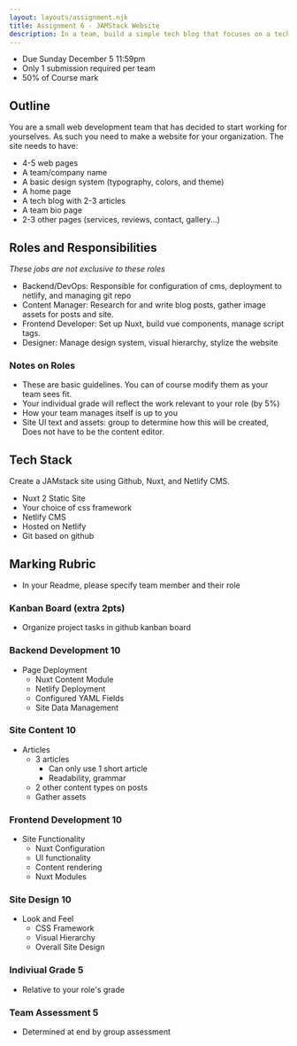 ```yaml
---
layout: layouts/assignment.njk
title: Assignment 6 - JAMStack Website
description: In a team, build a simple tech blog that focuses on a technology/theory in web development. Each team member will have a well defined role in this project (backend, content manager, frontend developer, designer).
---
```

- Due Sunday December 5 11:59pm
- Only 1 submission required per team
- 50% of Course mark

## Outline
You are a small web development team that has decided to start working for yourselves. As such you need to make a website for your organization. The site needs to have:
- 4-5 web pages
- A team/company name
- A basic design system (typography, colors, and theme)
- A home page
- A tech blog with 2-3 articles
- A team bio page
- 2-3 other pages (services, reviews, contact, gallery...) 

## Roles and Responsibilities
_These jobs are not exclusive to these roles_
- Backend/DevOps: Responsible for configuration of cms, deployment to netlify, and managing git repo
- Content Manager: Research for and write blog posts, gather image assets for posts and site.
- Frontend Developer: Set up Nuxt, build vue components, manage script tags.
- Designer: Manage design system, visual hierarchy, stylize the website

### Notes on Roles
- These are basic guidelines. You can of course modify them as your team sees fit.
- Your individual grade will reflect the work relevant to your role (by 5%)
- How your team manages itself is up to you
- Site UI text and assets: group to determine how this will be created, Does not have to be the content editor.

## Tech Stack
Create a JAMstack site using Github, Nuxt, and Netlify CMS.
- Nuxt 2 Static Site
- Your choice of css framework
- Netlify CMS
- Hosted on Netlify
- Git based on github
 
## Marking Rubric
- In your Readme, please specify team member and their role

### Kanban Board (extra 2pts)
- Organize project tasks in github kanban board

### Backend Development 10
- Page Deployment
  - Nuxt Content Module
  - Netlify Deployment
  - Configured YAML Fields
  - Site Data Management

### Site Content 10
- Articles
  - 3 articles
    - Can only use 1 short article
    - Readability, grammar
  - 2 other content types on posts
  - Gather assets

### Frontend Development 10
- Site Functionality
  - Nuxt Configuration
  - UI functionality
  - Content rendering
  - Nuxt Modules

### Site Design 10
- Look and Feel
  - CSS Framework
  - Visual Hierarchy
  - Overall Site Design

### Indiviual Grade 5
- Relative to your role's grade

### Team Assessment 5
- Determined at end by group assessment